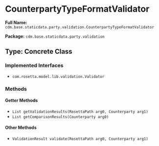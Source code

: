 # CounterpartyTypeFormatValidator

**Full Name:** `cdm.base.staticdata.party.validation.CounterpartyTypeFormatValidator`

**Package:** `cdm.base.staticdata.party.validation`

## Type: Concrete Class

### Implemented Interfaces

- `com.rosetta.model.lib.validation.Validator`

### Methods

#### Getter Methods

- `List getValidationResults(RosettaPath arg0, Counterparty arg1)`
- `List getComparisonResults(Counterparty arg0)`

#### Other Methods

- `ValidationResult validate(RosettaPath arg0, Counterparty arg1)`

